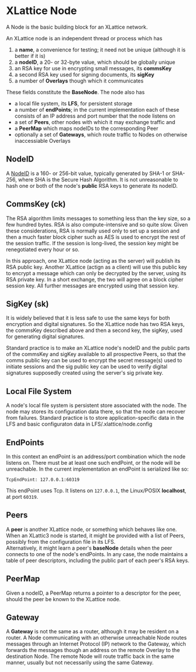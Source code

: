 <h1 class="libTop">XLattice Node</h1>

A Node is the basic building block for an XLattice network.  

An XLattice node is an independent thread or process which has

1. a **name**, a convenience for testing; it need not be unique (although
   it is better if it is)
2. a **nodeID**, a 20- or 32-byte value, which should be globally unique
3. an RSA key for use in encrypting small messages, its **commsKey**
4. a second RSA key used for signing documents, its **sigKey**
5. a number of **Overlays** though which it communicates

These fields constitute the **BaseNode**.  The node also has 

* a local file system, its **LFS**, for persistent storage
* a number of **endPoints**; in the current implementation each of these 
  consists of an IP address and port number that the node listens on
* a set of **Peers**, other nodes with which it may exchange traffic and
* a **PeerMap** which maps nodeIDs to the corresponding Peer
* optionally a set of **Gateways**, which route traffic to Nodes on 
  otherwise inaccessiable Overlays

## NodeID

A [NodeID](https://jddixon.github.io/xlattice/nodeID.html)
is a 160- or 256-bit value, typically generated by SHA-1 or SHA-256,
where SHA is the Secure Hash Algorithm.  It is not unreasonable
to hash one or both of the node's **public** RSA keys to generate its nodeID.

## CommsKey (ck)

The RSA algorithm limits messages to something less than the key size,
so a few hundred bytes.  RSA is also compute-intensive and so quite slow.
Given these considerations, RSA is normally used only to set up a session
and then a much faster block cipher such as AES is used to encrypt the rest 
of the session traffic.  If the session is long-lived, the session key 
might be renegotiated every hour or so.

In this approach, one XLattice node (acting as the server) will publish
its RSA public key.  Another XLattice (actign as a client) will use this
public key to encrypt a message which can only be decrypted by the server,
using its RSA private key.  In a short exchange, the two will agree on a
block cipher session key.  All further messages are encrypted using that
session key.

## SigKey (sk)

It is widely believed that it is less safe to use the same keys for both
encryption and digital signatures.  So the XLattice node has two RSA keys,
the commsKey described above and then a second key, the sigKey, used for
generating digital signatures.  

Standard practice is to make an XLattice node's nodeID and the public 
parts of the commsKey and sigKey available to all prospective Peers, 
so that the comms public key can be used to encrypt the secret message(s)
used to initiate sessions and the sig public key can be used to verify
digital signatures supposedly created using the server's sig private key.

## Local File System

A node's local file system is persistent store associated with the 
node.  The node may stores its configuration data there, so that the
node can recover from failures.  Standard practice is to store 
application-specific data in the LFS and basic configuraton data in
LFS/.xlattice/node.config

## EndPoints

In this context an endPoint is an address/port combination which the
node listens on.  There must be at least one such endPoint, or the
node will be unreachable.  In the current implementation an endPoint
is serialized like so:

    TcpEndPoint: 127.0.0.1:60319

This endPoint uses Tcp.  It listens on `127.0.0.1`, the Linux/POSIX 
**localhost**, at port `60319`.

## Peers

A **peer** is another XLattice node, or something which behaves like 
one.  When an XLattic3 node is started, it might be provided with a
list of Peers, possibly from the configuration file in its LFS.  
Alternatively, it might learn a peer's **baseNode** details when 
the peer connects to one of the node's endPoints.  In any case, 
the node maintains a table of peer descriptors, including the public
part of each peer's RSA keys.

## PeerMap

Given a nodeID, a PeerMap returns a pointer to a descriptor for the
peer, should the peer be known to the XLattice node.

## Gateway

A **Gateway** is not the same as a router, although it may be resident on
a router.  A Node communicating with an otherwise unreachable Node routes
messages through an Internet Protocol (IP) network to the Gateway, which
forwards the messages though an address on the remote Overlay to the 
destination Node.  The remote Node will route traffic back in the same
manner, usually but not necessarily using the same Gateway.  

